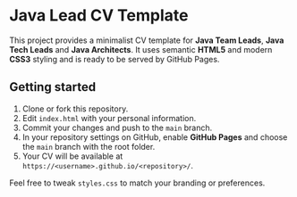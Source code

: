 # Java Lead CV Template

This project provides a minimalist CV template for **Java Team Leads**, **Java Tech Leads** and **Java Architects**. It uses semantic **HTML5** and modern **CSS3** styling and is ready to be served by GitHub Pages.

## Getting started

1. Clone or fork this repository.
2. Edit `index.html` with your personal information.
3. Commit your changes and push to the `main` branch.
4. In your repository settings on GitHub, enable **GitHub Pages** and choose the `main` branch with the root folder.
5. Your CV will be available at `https://<username>.github.io/<repository>/`.

Feel free to tweak `styles.css` to match your branding or preferences.
